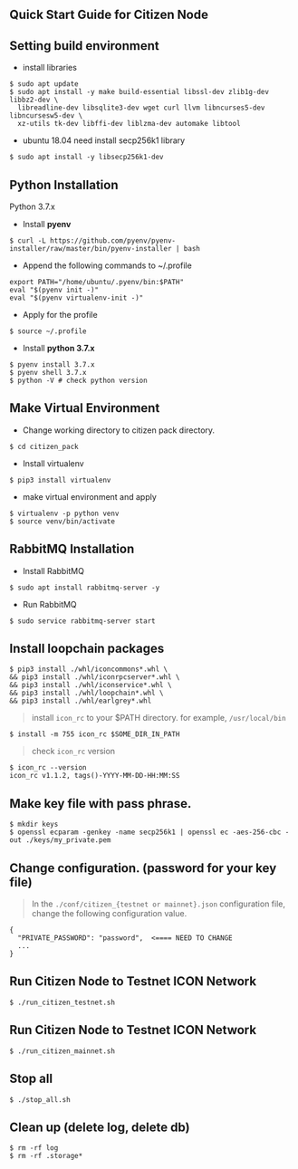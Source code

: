 ## Quick Start Guide for Citizen Node

## Setting build environment
 * install libraries

 ```
 $ sudo apt update
 $ sudo apt install -y make build-essential libssl-dev zlib1g-dev libbz2-dev \
   libreadline-dev libsqlite3-dev wget curl llvm libncurses5-dev libncursesw5-dev \
   xz-utils tk-dev libffi-dev liblzma-dev automake libtool
 ```

 * ubuntu 18.04 need install secp256k1 library

 ```
 $ sudo apt install -y libsecp256k1-dev
 ```

## Python Installation

Python 3.7.x

 * Install **pyenv**

 ```
 $ curl -L https://github.com/pyenv/pyenv-installer/raw/master/bin/pyenv-installer | bash
 ```

 * Append the following commands to ~/.profile

 ```
 export PATH="/home/ubuntu/.pyenv/bin:$PATH"
 eval "$(pyenv init -)"
 eval "$(pyenv virtualenv-init -)"
 ```

 * Apply for the profile

 ```
 $ source ~/.profile
 ```

 * Install **python 3.7.x**

 ```
 $ pyenv install 3.7.x
 $ pyenv shell 3.7.x
 $ python -V # check python version
 ```

 ## Make Virtual Environment
  * Change working directory to citizen pack directory.

  ```
  $ cd citizen_pack
  ```

  * Install virtualenv

  ```
  $ pip3 install virtualenv
  ```

  * make virtual environment and apply
  ```
  $ virtualenv -p python venv
  $ source venv/bin/activate
  ```

## RabbitMQ Installation
 * Install RabbitMQ

 ```
 $ sudo apt install rabbitmq-server -y
 ```

 * Run RabbitMQ

 ```
 $ sudo service rabbitmq-server start
 ```

## Install loopchain packages
```
$ pip3 install ./whl/iconcommons*.whl \
&& pip3 install ./whl/iconrpcserver*.whl \
&& pip3 install ./whl/iconservice*.whl \
&& pip3 install ./whl/loopchain*.whl \
&& pip3 install ./whl/earlgrey*.whl
```

> install `icon_rc` to your $PATH directory. for example, `/usr/local/bin`
```
$ install -m 755 icon_rc $SOME_DIR_IN_PATH
```

> check `icon_rc` version
```
$ icon_rc --version
icon_rc v1.1.2, tags()-YYYY-MM-DD-HH:MM:SS
```

## Make key file with pass phrase.
```
$ mkdir keys
$ openssl ecparam -genkey -name secp256k1 | openssl ec -aes-256-cbc -out ./keys/my_private.pem
```

## Change configuration. (password for your key file)
> In the ```./conf/citizen_{testnet or mainnet}.json``` configuration file, change the following configuration value.

```
{
  "PRIVATE_PASSWORD": "password",  <==== NEED TO CHANGE
  ...
}
```

## Run Citizen Node to Testnet ICON Network
```
$ ./run_citizen_testnet.sh
```

## Run Citizen Node to Testnet ICON Network
```
$ ./run_citizen_mainnet.sh
```

## Stop all

```
$ ./stop_all.sh
```

## Clean up (delete log, delete db)
```
$ rm -rf log
$ rm -rf .storage*
```
